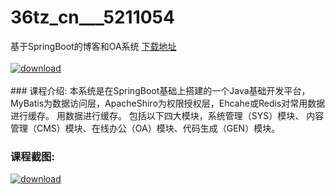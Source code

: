 # 36tz_cn___5211054
基于SpringBoot的博客和OA系统
[下载地址](http://www.36tz.cn/article/5211054 "下载地址")
<br/></br>[![download](http://36tz.cn/muke_img/2020_03_1-5-300x162.png "下载地址")](http://www.36tz.cn/article/5211054 "下载地址")
<br/></br>### 课程介绍:
本系统是在SpringBoot基础上搭建的一个Java基础开发平台，MyBatis为数据访问层，ApacheShiro为权限授权层，Ehcahe或Redis对常用数据进行缓存。
用数据进行缓存。 包括以下四大模块，系统管理（SYS）模块、 内容管理（CMS）模块、在线办公（OA）模块、代码生成（GEN）模块。

### 课程截图:
[![download](http://36tz.cn/muke_img/2020_03_2-59.png "下载地址")](http://www.36tz.cn/article/5211054 "下载地址")
